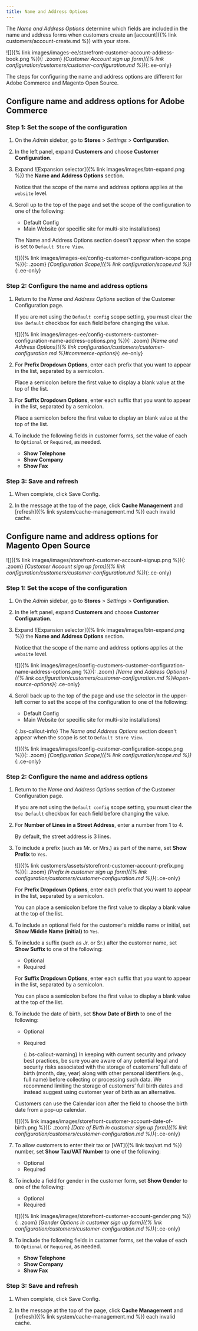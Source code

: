 ```yaml
---
title: Name and Address Options
---
```


The _Name and Address Options_ determine which fields are included in the name and address forms when customers create an [account]({% link customers/account-create.md %}) with your store.

![]({% link images/images-ee/storefront-customer-account-address-book.png %}){: .zoom}
_[Customer Account sign up form]({% link configuration/customers/customer-configuration.md %})_{:.ee-only}

The steps for configuring the name and address options are different for Adobe Commerce and Magento Open Source.

## Configure name and address options for Adobe Commerce

### Step 1: Set the scope of the configuration

1. On the _Admin_ sidebar, go to **Stores** > _Settings_ > **Configuration**.

1. In the left panel, expand **Customers** and choose **Customer Configuration**.

1. Expand ![Expansion selector]({% link images/images/btn-expand.png %}) the **Name and Address Options** section.

   Notice that the scope of the name and address options applies at the `website` level.

1. Scroll up to the top of the page and set the scope of the configuration to one of the following:

   - Default Config
   - Main Website (or specific site for multi-site installations)

   The Name and Address Options section doesn't appear when the scope is set to `Default Store View`.

   ![]({% link images/images-ee/config-customer-configuration-scope.png %}){: .zoom}
   _[Configuration Scope]({% link configuration/scope.md %})_{:.ee-only}

### Step 2: Configure the name and address options

1. Return to the _Name and Address Options_ section of the Customer Configuration page.

   If you are not using the `Default config` scope setting, you must clear the `Use Default` checkbox for each field before changing the value.

   ![]({% link images/images-ee/config-customers-customer-configuration-name-address-options.png %}){: .zoom}
   _[Name and Address Options]({% link configuration/customers/customer-configuration.md %}#commerce-options)_{:.ee-only}

1. For **Prefix Dropdown Options**, enter each prefix that you want to appear in the list, separated by a semicolon.

   Place a semicolon before the first value to display a blank value at the top of the list.

1. For **Suffix Dropdown Options**, enter each suffix that you want to appear in the list, separated by a semicolon.

   Place a semicolon before the first value to display an blank value at the top of the list.

1. To include the following fields in customer forms, set the value of each to `Optional` or `Required`, as needed.

   - **Show Telephone**
   - **Show Company**
   - **Show Fax**

### Step 3: Save and refresh

1. When complete, click <span class="btn">Save Config</span>.

1. In the message at the top of the page, click **Cache Management** and [refresh]({% link system/cache-management.md %}) each invalid cache.

## Configure name and address options for Magento Open Source

![]({% link images/images/storefront-customer-account-signup.png %}){: .zoom}
_[Customer Account sign up form]({% link configuration/customers/customer-configuration.md %})_{:.ce-only}

### Step 1: Set the scope of the configuration

1. On the _Admin_ sidebar, go to **Stores** > _Settings_ > **Configuration**.

1. In the left panel, expand **Customers** and choose **Customer Configuration**.

1. Expand ![Expansion selector]({% link images/images/btn-expand.png %}) the **Name and Address Options** section.

   Notice that the scope of the name and address options applies at the `website` level.

   ![]({% link images/images/config-customers-customer-configuration-name-address-options.png %}){: .zoom}
   _[Name and Address Options]({% link configuration/customers/customer-configuration.md %}#open-source-options)_{:.ce-only}

1. Scroll back up to the top of the page and use the selector in the upper-left corner to set the scope of the configuration to one of the following:

   - Default Config
   - Main Website (or specific site for multi-site installations)

   {:.bs-callout-info}
   The _Name and Address Options_ section doesn't appear when the scope is set to `Default Store View`.

   ![]({% link images/images/config-customer-configuration-scope.png %}){: .zoom}
   _[Configuration Scope]({% link configuration/scope.md %})_{:.ce-only}

### Step 2: Configure the name and address options

1. Return to the _Name and Address Options_ section of the Customer Configuration page.

   If you are not using the `Default config` scope setting, you must clear the `Use Default` checkbox for each field before changing the value.

1. For **Number of Lines in a Street Address**, enter a number from 1 to 4.

   By default, the street address is 3 lines.

1. To include a prefix (such as Mr. or Mrs.) as part of the name, set **Show Prefix** to `Yes`.

   ![]({% link customers/assets/storefront-customer-account-prefix.png %}){: .zoom}
   _[Prefix in customer sign up form]({% link configuration/customers/customer-configuration.md %})_{:.ce-only}

   For **Prefix Dropdown Options**, enter each prefix that you want to appear in the list, separated by a semicolon.

   You can place a semicolon before the first value to display a blank value at the top of the list.

1. To include an optional field for the customer's middle name or initial, set **Show Middle Name (initial)** to `Yes`.

1. To include a suffix (such as Jr. or Sr.) after the customer name, set **Show Suffix** to one of the following:

   - Optional
   - Required

   For **Suffix Dropdown Options**, enter each suffix that you want to appear in the list, separated by a semicolon.

   You can place a semicolon before the first value to display a blank value at the top of the list.

1. To include the date of birth, set **Show Date of Birth** to one of the following:

   - Optional
   - Required

      {:.bs-callout-warning}
      In keeping with current security and privacy best practices, be sure you are aware of any potential legal and security risks associated with the storage of customers’ full date of birth (month, day, year) along with other personal identifiers (e.g., full name) before collecting or processing such data. We recommend limiting the storage of customers’ full birth dates and instead suggest using customer year of birth as an alternative.

   Customers can use the Calendar icon after the field to choose the birth date from a pop-up calendar.

   ![]({% link images/images/storefront-customer-account-date-of-birth.png %}){: .zoom}
   _[Date of Birth in customer sign up form]({% link configuration/customers/customer-configuration.md %})_{:.ce-only}

1. To allow customers to enter their tax or [VAT]({% link tax/vat.md %}) number, set **Show Tax/VAT Number** to one of the following:

   - Optional
   - Required

1. To include a field for gender in the customer form, set **Show Gender** to one of the following:

   - Optional
   - Required

   ![]({% link images/images/storefront-customer-account-gender.png %}){: .zoom}
   _[Gender Options in customer sign up form]({% link configuration/customers/customer-configuration.md %})_{:.ce-only}

1. To include the following fields in customer forms, set the value of each to `Optional` or `Required`, as needed.

   - **Show Telephone**
   - **Show Company**
   - **Show Fax**

### Step 3: Save and refresh

1. When complete, click <span class="btn">Save Config</span>.

1. In the message at the top of the page, click **Cache Management** and [refresh]({% link system/cache-management.md %}) each invalid cache.
